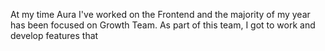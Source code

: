 At my time Aura I've worked on the Frontend and the majority of my year has been focused on Growth Team. As part of this team, I got to work and develop features that 
